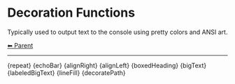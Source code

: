 # Decoration Functions

Typically used to output text to the console using pretty colors and ANSI art.

<!-- TEMPLATE header 2 -->
[⬅ Parent ](../index.md)
<hr />

{repeat}
{echoBar}
{alignRight}
{alignLeft}
{boxedHeading}
{bigText}
{labeledBigText}
{lineFill}
{decoratePath}
